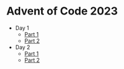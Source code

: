 # Advent of Code 2023

- Day 1
  - [Part 1](./day_01a.py)
  - [Part 2](./day_01b.py)
- Day 2
  - [Part 1](./day_02a.py)
  - [Part 2](./day_02b.py)

